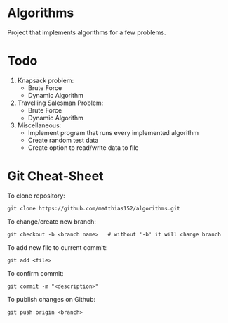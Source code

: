 # Algorithms
Project that implements algorithms for a few problems.

# Todo
1. Knapsack problem:
   - Brute Force
   - Dynamic Algorithm
2. Travelling Salesman Problem:
   - Brute Force
   - Dynamic Algorithm
3. Miscellaneous:
   - Implement program that runs every implemented algorithm
   - Create random test data
   - Create option to read/write data to file

# Git Cheat-Sheet
To clone repository:
```
git clone https://github.com/matthias152/algorithms.git
```

To change/create new branch:
```
git checkout -b <branch name>   # without '-b' it will change branch
```

To add new file to current commit:
```
git add <file>
```

To confirm commit:
```
git commit -m "<description>"
```

To publish changes on Github:
```
git push origin <branch>
```
